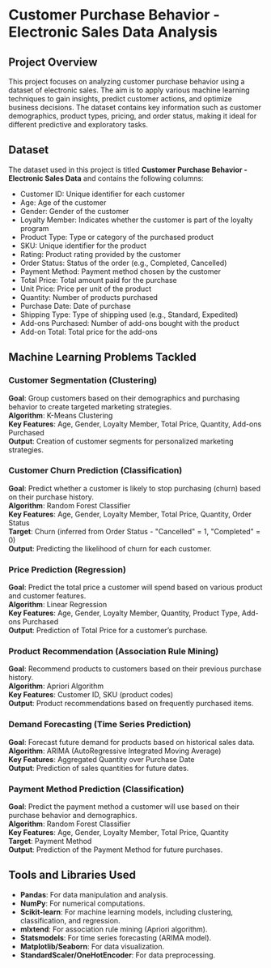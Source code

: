 # Customer Purchase Behavior - Electronic Sales Data Analysis

## Project Overview
This project focuses on analyzing customer purchase behavior using a dataset of electronic sales. The aim is to apply various machine learning techniques to gain insights, predict customer actions, and optimize business decisions. The dataset contains key information such as customer demographics, product types, pricing, and order status, making it ideal for different predictive and exploratory tasks.

## Dataset
The dataset used in this project is titled **Customer Purchase Behavior - Electronic Sales Data** and contains the following columns:

- Customer ID: Unique identifier for each customer
- Age: Age of the customer
- Gender: Gender of the customer
- Loyalty Member: Indicates whether the customer is part of the loyalty program
- Product Type: Type or category of the purchased product
- SKU: Unique identifier for the product
- Rating: Product rating provided by the customer
- Order Status: Status of the order (e.g., Completed, Cancelled)
- Payment Method: Payment method chosen by the customer
- Total Price: Total amount paid for the purchase
- Unit Price: Price per unit of the product
- Quantity: Number of products purchased
- Purchase Date: Date of purchase
- Shipping Type: Type of shipping used (e.g., Standard, Expedited)
- Add-ons Purchased: Number of add-ons bought with the product
- Add-on Total: Total price for the add-ons

## Machine Learning Problems Tackled

### Customer Segmentation (Clustering)
**Goal**: Group customers based on their demographics and purchasing behavior to create targeted marketing strategies.  
**Algorithm**: K-Means Clustering  
**Key Features**: Age, Gender, Loyalty Member, Total Price, Quantity, Add-ons Purchased  
**Output**: Creation of customer segments for personalized marketing strategies.

### Customer Churn Prediction (Classification)
**Goal**: Predict whether a customer is likely to stop purchasing (churn) based on their purchase history.  
**Algorithm**: Random Forest Classifier  
**Key Features**: Age, Gender, Loyalty Member, Total Price, Quantity, Order Status  
**Target**: Churn (inferred from Order Status - "Cancelled" = 1, "Completed" = 0)  
**Output**: Predicting the likelihood of churn for each customer.

### Price Prediction (Regression)
**Goal**: Predict the total price a customer will spend based on various product and customer features.  
**Algorithm**: Linear Regression  
**Key Features**: Age, Gender, Loyalty Member, Quantity, Product Type, Add-ons Purchased  
**Output**: Prediction of Total Price for a customer’s purchase.

### Product Recommendation (Association Rule Mining)
**Goal**: Recommend products to customers based on their previous purchase history.  
**Algorithm**: Apriori Algorithm  
**Key Features**: Customer ID, SKU (product codes)  
**Output**: Product recommendations based on frequently purchased items.

### Demand Forecasting (Time Series Prediction)
**Goal**: Forecast future demand for products based on historical sales data.  
**Algorithm**: ARIMA (AutoRegressive Integrated Moving Average)  
**Key Features**: Aggregated Quantity over Purchase Date  
**Output**: Prediction of sales quantities for future dates.

### Payment Method Prediction (Classification)
**Goal**: Predict the payment method a customer will use based on their purchase behavior and demographics.  
**Algorithm**: Random Forest Classifier  
**Key Features**: Age, Gender, Loyalty Member, Total Price, Quantity  
**Target**: Payment Method  
**Output**: Prediction of the Payment Method for future purchases.

## Tools and Libraries Used
- **Pandas**: For data manipulation and analysis.
- **NumPy**: For numerical computations.
- **Scikit-learn**: For machine learning models, including clustering, classification, and regression.
- **mlxtend**: For association rule mining (Apriori algorithm).
- **Statsmodels**: For time series forecasting (ARIMA model).
- **Matplotlib/Seaborn**: For data visualization.
- **StandardScaler/OneHotEncoder**: For data preprocessing.
